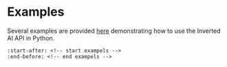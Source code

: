 # Examples

Several examples are provided [here](https://github.com/inverted-ai/invertedai/tree/master/examples) demonstrating how to use the Inverted AI API in Python. 
```{include} ../../../examples/README.md
:start-after: <!-- start exampels -->
:end-before: <!-- end exampels -->
```
